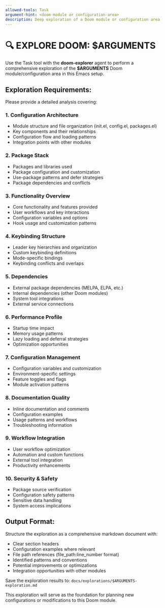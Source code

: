 ```yaml
---
allowed-tools: Task
argument-hint: <doom-module or configuration-area>
description: Deep exploration of a Doom module or configuration area
---
```


# 🔍 EXPLORE DOOM: $ARGUMENTS

Use the Task tool with the **doom-explorer** agent to perform a comprehensive exploration of the **$ARGUMENTS** Doom module/configuration area in this Emacs setup.

## Exploration Requirements:

Please provide a detailed analysis covering:

### 1. **Configuration Architecture**
- Module structure and file organization (init.el, config.el, packages.el)
- Key components and their relationships
- Configuration flow and loading patterns
- Integration points with other modules

### 2. **Package Stack**
- Packages and libraries used
- Package configuration and customization
- Use-package patterns and defer strategies
- Package dependencies and conflicts

### 3. **Functionality Overview**
- Core functionality and features provided
- User workflows and key interactions  
- Configuration variables and options
- Hook usage and customization patterns

### 4. **Keybinding Structure**
- Leader key hierarchies and organization
- Custom keybinding definitions
- Mode-specific bindings
- Keybinding conflicts and overlaps

### 5. **Dependencies**
- External package dependencies (MELPA, ELPA, etc.)
- Internal dependencies (other Doom modules)
- System tool integrations
- External service connections

### 6. **Performance Profile**
- Startup time impact
- Memory usage patterns
- Lazy loading and deferral strategies
- Optimization opportunities

### 7. **Configuration Management**
- Configuration variables and customization
- Environment-specific settings
- Feature toggles and flags
- Module activation patterns

### 8. **Documentation Quality**
- Inline documentation and comments
- Configuration examples
- Usage patterns and workflows
- Troubleshooting information

### 9. **Workflow Integration**
- User workflow optimization
- Automation and custom functions
- External tool integration
- Productivity enhancements

### 10. **Security & Safety**
- Package source verification
- Configuration safety patterns
- Sensitive data handling
- System access implications

## Output Format:

Structure the exploration as a comprehensive markdown document with:
- Clear section headers
- Configuration examples where relevant
- File path references (file_path:line_number format)
- Identified patterns and conventions
- Potential improvements or optimizations
- Integration opportunities with other modules

Save the exploration results to: `docs/explorations/$ARGUMENTS-exploration.md`

This exploration will serve as the foundation for planning new configurations or modifications to this Doom module.